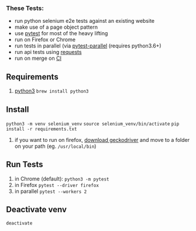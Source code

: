 <!-- https://github.com/yai333/PytestSeleniumE2EReactApp/tree/master/pytest -->
<!-- https://github.com/qualityshepherd/python-e2e-test-example -->

### These Tests:
* run python selenium e2e tests against an existing website
* make use of a page object pattern
* use [pytest](http://pytest.org/) for most of the heavy lifting
* run on Firefox or Chrome
* run tests in parallel (via [pytest-parallel](https://pypi.org/project/pytest-parallel/) (requires python3.6+)
* run api tests using [requests](http://docs.python-requests.org/en/master/)
* run on merge on [CI](https://app.codeship.com/projects/312669)

## Requirements
1. [python3](https://www.python.org/downloads/) `brew install python3`

## Install
`python3 -m venv selenium_venv`
`source selenium_venv/bin/activate`
`pip install -r requirements.txt`
1. if you want to run on firefox, [download geckodriver](https://github.com/mozilla/geckodriver/releases) and move to a folder on your path (eg. `/usr/local/bin`)

## Run Tests
1. in Chrome (default): `python3 -m pytest`
1. in Firefox `pytest --driver firefox`
1. in parallel `pytest --workers 2`

## Deactivate venv
`deactivate`